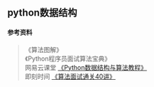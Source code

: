 ## python数据结构

#### 参考资料
> 《算法图解》\
> 《Python程序员面试算法宝典》\
> 网易云课堂 [《Python数据结构与算法教程》](https://study.163.com/course/courseMain.htm?courseId=1005526003&share=1&shareId=11486684)\
> 即刻时间 [《算法面试通关40讲》](https://time.geekbang.org/course/intro/130)


